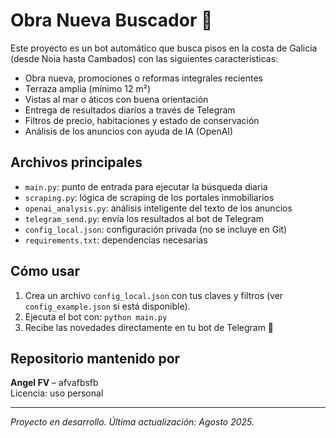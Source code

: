 # Obra Nueva Buscador 🏡

Este proyecto es un bot automático que busca pisos en la costa de Galicia (desde Noia hasta Cambados) con las siguientes características:

- Obra nueva, promociones o reformas integrales recientes
- Terraza amplia (mínimo 12 m²)
- Vistas al mar o áticos con buena orientación
- Entrega de resultados diarios a través de Telegram
- Filtros de precio, habitaciones y estado de conservación
- Análisis de los anuncios con ayuda de IA (OpenAI)

## Archivos principales

- `main.py`: punto de entrada para ejecutar la búsqueda diaria
- `scraping.py`: lógica de scraping de los portales inmobiliarios
- `openai_analysis.py`: análisis inteligente del texto de los anuncios
- `telegram_send.py`: envía los resultados al bot de Telegram
- `config_local.json`: configuración privada (no se incluye en Git)
- `requirements.txt`: dependencias necesarias

## Cómo usar

1. Crea un archivo `config_local.json` con tus claves y filtros (ver `config_example.json` si está disponible).
2. Ejecuta el bot con: `python main.py`
3. Recibe las novedades directamente en tu bot de Telegram 🤖

## Repositorio mantenido por

**Angel FV** – afvafbsfb  
Licencia: uso personal

---
*Proyecto en desarrollo. Última actualización: Agosto 2025.*
